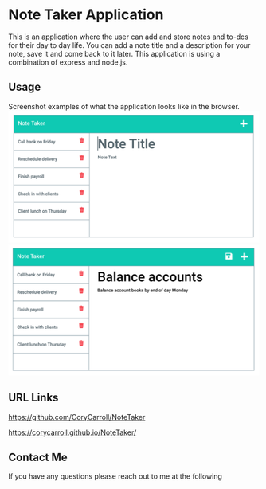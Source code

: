 # Note Taker Application

This is an application where the user can add and store notes and to-dos for their day to day life. You can add a note title and a description for your note, save it and come back to it later. This application is using a combination of express and node.js.

## Usage

Screenshot examples of what the application looks like in the browser.
![](./Assets/11-express-homework-demo-01.png)
![](./Assets/11-express-homework-demo-02.png)

## URL Links

https://github.com/CoryCarroll/NoteTaker

https://corycarroll.github.io/NoteTaker/

## Contact Me
If you have any questions please reach out to me at the following